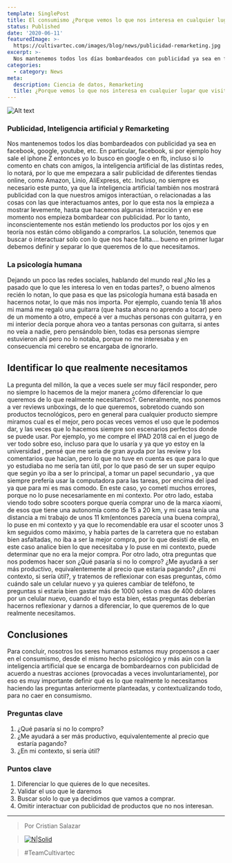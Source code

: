 ```yaml
---
template: SinglePost
title: El consumismo ¿Porque vemos lo que nos interesa en cualquier lugar que visitemos?
status: Published
date: '2020-06-11'
featuredImage: >-
  https://cultivartec.com/images/blog/news/publicidad-remarketing.jpg
excerpt: >-
  Nos mantenemos todos los días bombardeados con publicidad ya sea en facebook, google, youtube, etc. En particular, facebook, si por ejemplo hoy sale el iphone Z entonces yo lo busco en google o en fb, incluso si lo comento en chats con amigos, la inteligencia artificial de las distintas redes, lo notará, por lo que me empezara a salir publicidad de diferentes tiendas online, como Amazon, Linio, AliExpress, etc.
categories:
  - category: News
meta:
  description: Ciencia de datos, Remarketing
  title: ¿Porque vemos lo que nos interesa en cualquier lugar que visitemos?
---
```


![Alt text](https://cultivartec.com/images/blog/news/publicidad-remarketing.jpg 'Publicidad, Remarketing')

### Publicidad, Inteligencia artificial y Remarketing
Nos mantenemos todos los días bombardeados con publicidad ya sea en facebook, google, youtube, etc. En particular, facebook, si por ejemplo hoy sale el iphone Z entonces yo lo busco en google o en fb, incluso si lo comento en chats con amigos, la inteligencia artificial de las distintas redes, lo notará, por lo que me empezara a salir publicidad de diferentes tiendas online, como Amazon, Linio, AliExpress, etc. Incluso, no siempre es necesario este punto, ya que la inteligencia artificial también nos mostrará publicidad con la que nuestros amigos interactúan, o relacionadas a las cosas con las que interactuamos antes, por lo que esta nos la empieza a mostrar levemente, hasta que hacemos algunas interacción y en ese momento nos empieza bombardear con publicidad. Por lo tanto, inconscientemente nos están metiendo los productos por los ojos y en teoría nos están cómo obligando a comprarlos.
La solución, tenemos que buscar o interactuar solo con lo que nos hace falta…. bueno en primer lugar debemos definir y separar lo que queremos de lo que necesitamos.

### La psicología humana

Dejando un poco las redes sociales, hablando del mundo real ¿No les a pasado que lo que les interesa lo ven en todas partes?, o bueno almenos recién lo notan, lo que pasa es que las psicología humana está basada en hacernos notar, lo que más nos importa. Por ejemplo, cuando tenía 18 años mi mamá me regaló una guitarra (que hasta ahora no aprendo a tocar) pero de un momento a otro, empecé a ver a muchas personas con guitarra, y en mi interior decía porque ahora veo a tantas personas con guitarra, si antes no veía a nadie, pero pensándolo bien, todas esa personas siempre estuvieron ahí pero no lo notaba, porque no me interesaba y en consecuencia mi cerebro se encargaba de ignorarlo.

## Identificar lo que realmente necesitamos

La pregunta del millón, la que a veces suele ser muy fácil responder, pero no siempre lo hacemos de la mejor manera ¿cómo diferenciar lo que queremos de lo que realmente necesitamos?. Generalmente, nos ponemos a ver reviews unboxings, de lo que queremos, sobretodo cuando son productos tecnológicos, pero en general para cualquier producto siempre miramos cual es el mejor, pero pocas veces vemos el uso que le podemos dar, y las veces que lo hacemos siempre son escenarios perfectos donde se puede usar. Por ejemplo, yo me compre el IPAD 2018 caí en el juego de ver todo sobre eso, incluso para que lo usaría y ya que yo estoy en la universidad , pensé que me seria de gran ayuda por las review y los comentarios que hacían, pero lo que no tuve en cuenta es que para lo que yo estudiaba no me sería tan útil, por lo que pasó de ser un super equipo que según yo iba a ser lo principal, a tomar un papel secundario , ya que siempre prefería usar la computadora para las tareas, por encima del ipad ya que para mi es mas comodo. En este caso, yo cometí muchos errores, porque no lo puse necesariamente en mi contexto. Por otro lado, estaba viendo todo sobre scooters porque quería comprar uno de la marca xiaomi, de esos que tiene una autonomía como de 15 a 20 km, y mi casa tenía una distancia a mi trabajo de unos 11 km(entonces parecía una buena compra), lo puse en mi contexto y ya que lo recomendable era usar el scooter unos 3 km seguidos como máximo, y había partes de la carretera que no estaban bien asfaltadas, no iba a ser la mejor compra, por lo que desistí de ella, en este caso analice bien lo que necesitaba y lo puse en mi contexto, puede determinar que no era la mejor compra. Por otro lado, otra preguntas que nos podemos hacer son ¿Qué pasaría si no lo compro? ¿Me ayudará a ser más productivo, equivalentemente al precio que estaría pagando? ¿En mi contexto, si sería útil?, y tratemos de reflexionar con esas preguntas, cómo cuándo sale un celular nuevo y ya quieres cambiar de teléfono, te preguntas si estaria bien gastar más de 1000 soles o mas de 400 dolares por un celular nuevo, cuando el tuyo esta bien, estas preguntas deberían hacernos reflexionar y darnos a diferenciar, lo que queremos de lo que realmente necesitamos.

## Conclusiones

Para concluir, nosotros los seres humanos estamos muy propensos a caer en el consumismo, desde el mismo hecho psicológico y más aún con la inteligencia artificial que se encarga de bombardearnos con publicidad de acuerdo a nuestras acciones (provocadas a veces involuntariamente), por eso es muy importante definir qué es lo que realmente lo necesitamos haciendo las preguntas anteriormente planteadas, y contextualizando todo, para no caer en consumismo.

### Preguntas clave

1. ¿Qué pasaría si no lo compro?
2. ¿Me ayudará a ser más productivo, equivalentemente al precio que estaría pagando?
3. ¿En mi contexto, si sería útil?

### Puntos clave

1. Diferenciar lo que quieres de lo que necesites.
2. Validar el uso que le daremos
3. Buscar solo lo que ya decidimos que vamos a comprar.
4. Omitir interactuar con publicidad de productos que no nos interesan.

---

> Por Cristian Salazar

> [![N|Solid](https://i.imgur.com/iYkheW1.png=20x20)](https://twitter.com/csalazaraz)

> #TeamCultivartec
